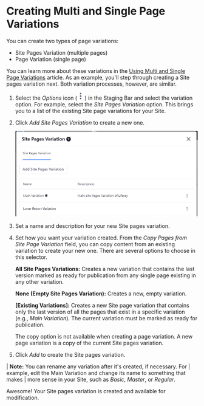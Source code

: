 # Creating Multi and Single Page Variations

You can create two types of page variations:

- Site Pages Variation (multiple pages)
- Page Variation (single page)

You can learn more about these variations in the
[Using Multi and Single Page Variations](/docs/7-2/user/-/knowledge_base/user/using-multi-and-single-page-variations)
article. As an example, you'll step through creating a Site pages variation
next. Both variation processes, however, are similar.

1.  Select the *Options* icon
    (![Options](../../../../images/icon-staging-bar-options.png)) in the Staging
    Bar and select the variation option. For example, select the *Site Pages
    Variation* option. This brings you to a list of the existing Site page
    variations for your Site.

2.  Click *Add Site Pages Variation* to create a new one.

    ![Figure 1: When selecting the *Site Pages Variation* link from the Staging Bar, you're able to add and manage your Site pages variations.](../../../../images/staging-page-variations.png)

3.  Set a name and description for your new Site pages variation.

4.  Set how you want your variation created. From the *Copy Pages from Site Page
    Variation* field, you can copy content from an existing variation to create
    your new one. There are several options to choose in this selector.

    **All Site Pages Variations:** Creates a new variation that contains the
    last version marked as ready for publication from any single page existing
    in any other variation.

    **None (Empty Site Pages Variation):** Creates a new, empty variation.

    **[Existing Variations]:** Creates a new Site page variation that contains
    only the last version of all the pages that exist in a specific variation
    (e.g., *Main Variation*). The current variation must be marked as ready for
    publication.

    The copy option is not available when creating a page variation. A new page
    variation is a copy of the current Site pages variation.

5.  Click *Add* to create the Site pages variation.

| **Note:** You can rename any variation after it's created, if necessary. For
| example, edit the Main Variation and change its name to something that makes
| more sense in your Site, such as *Basic*, *Master*, or *Regular*.

Awesome! Your Site pages variation is created and available for modification.
